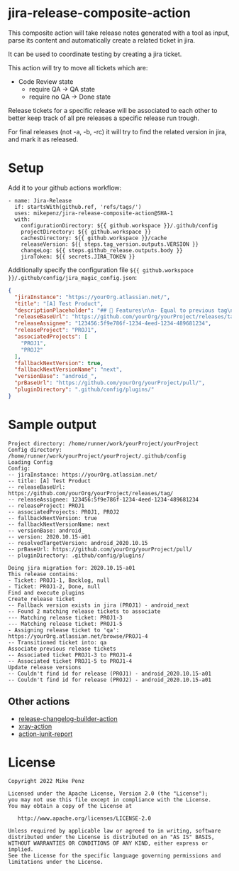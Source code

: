 # jira-release-composite-action

This composite action will take release notes generated with a tool as input, parse its content and automatically create a related ticket in jira. 

It can be used to coordinate testing by creating a jira ticket.

This action will try to move all tickets which are:

- Code Review state
  - require QA -> QA state
  - require no QA -> Done state

Release tickets for a specific release will be associated to each other to better keep track of all pre releases a specific release run trough. 

For final releases (not -a, -b, -rc) it will try to find the related version in jira, and mark it as released. 

# Setup

Add it to your github actions workflow:

```hml
- name: Jira-Release
  if: startsWith(github.ref, 'refs/tags/')
  uses: mikepenz/jira-release-composite-action@SHA-1
  with:
    configurationDirectory: ${{ github.workspace }}/.github/config
    projectDirectory: ${{ github.workspace }}
    cachesDirectory: ${{ github.workspace }}/cache
    releaseVersion: ${{ steps.tag_version.outputs.VERSION }}
    changeLog: ${{ steps.github_release.outputs.body }}
    jiraToken: ${{ secrets.JIRA_TOKEN }}
```

Additionally specify the configuration file `${{ github.workspace }}/.github/config/jira_magic_config.json`:
```json
{
  "jiraInstance": "https://yourOrg.atlassian.net/",
  "title": "[A] Test Product",
  "descriptionPlaceholder": "## 🚀 Features\n\n- Equal to previous tag\n\n## 🐛 Fixes\n\n- /",
  "releaseBaseUrl": "https://github.com/yourOrg/yourProject/releases/tag/",
  "releaseAssignee": "123456:5f9e786f-1234-4eed-1234-489681234",
  "releaseProject": "PROJ1",
  "associatedProjects": [
    "PROJ1",
    "PROJ2"
  ],
  "fallbackNextVersion": true,
  "fallbackNextVersionName": "next",
  "versionBase": "android_",
  "prBaseUrl": "https://github.com/yourOrg/yourProject/pull/",
  "pluginDirectory": ".github/config/plugins/"
}
```

# Sample output

```
Project directory: /home/runner/work/yourProject/yourProject
Config directory: /home/runner/work/yourProject/yourProject/.github/config
Loading Config
Config:
-- jiraInstance: https://yourOrg.atlassian.net/
-- title: [A] Test Product
-- releaseBaseUrl: https://github.com/yourOrg/yourProject/releases/tag/
-- releaseAssignee: 123456:5f9e786f-1234-4eed-1234-489681234
-- releaseProject: PROJ1
-- associatedProjects: PROJ1, PROJ2
-- fallbackNextVersion: true
-- fallbackNextVersionName: next
-- versionBase: android_
-- version: 2020.10.15-a01
-- resolvedTargetVersion: android_2020.10.15
-- prBaseUrl: https://github.com/yourOrg/yourProject/pull/
-- pluginDirectory: .github/config/plugins/

Doing jira migration for: 2020.10.15-a01
This release contains:
- Ticket: PROJ1-1, Backlog, null
- Ticket: PROJ1-2, Done, null
Find and execute plugins
Create release ticket
-- Fallback version exists in jira (PROJ1) - android_next
-- Found 2 matching release tickets to associate
--- Matching release ticket: PROJ1-3
--- Matching release ticket: PROJ1-5
- Assigning release ticket to 'qa': https://yourOrg.atlassian.net/browse/PROJ1-4
-- Transitioned ticket into: qa
Associate previous release tickets
-- Associated ticket PROJ1-3 to PROJ1-4
-- Associated ticket PROJ1-5 to PROJ1-4
Update release versions
-- Couldn't find id for release (PROJ1) - android_2020.10.15-a01
-- Couldn't find id for release (PROJ2) - android_2020.10.15-a01
```

## Other actions

- [release-changelog-builder-action](https://github.com/mikepenz/release-changelog-builder-action)
- [xray-action](https://github.com/mikepenz/xray-action/)
- [action-junit-report](https://github.com/mikepenz/action-junit-report)


# License

    Copyright 2022 Mike Penz

    Licensed under the Apache License, Version 2.0 (the "License");
    you may not use this file except in compliance with the License.
    You may obtain a copy of the License at

       http://www.apache.org/licenses/LICENSE-2.0

    Unless required by applicable law or agreed to in writing, software
    distributed under the License is distributed on an "AS IS" BASIS,
    WITHOUT WARRANTIES OR CONDITIONS OF ANY KIND, either express or implied.
    See the License for the specific language governing permissions and
    limitations under the License.
